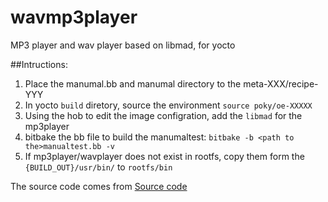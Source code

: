 wavmp3player
============

MP3 player and wav player based on libmad, for yocto

##Intructions:
1. Place the manumal.bb and manumal directory to the meta-XXX/recipe-YYY
2. In yocto `build` diretory, source the environment `source poky/oe-XXXXX`
3. Using the hob to edit the image configration, add the `libmad` for the mp3player 
4. bitbake the bb file to build the manumaltest: `bitbake -b <path to the>manualtest.bb -v`
5. If mp3player/wavplayer does not exist in rootfs, copy them form the `{BUILD_OUT}/usr/bin/` to `rootfs/bin`

The source code comes from [Source code](http://blog.chinaunix.net/uid/27106528.html)
